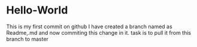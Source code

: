 # Hello-World
This is my first commit on github
I have created a branch named as Readme,.md and now commiting this change in it. task is to pull it from this branch to master
